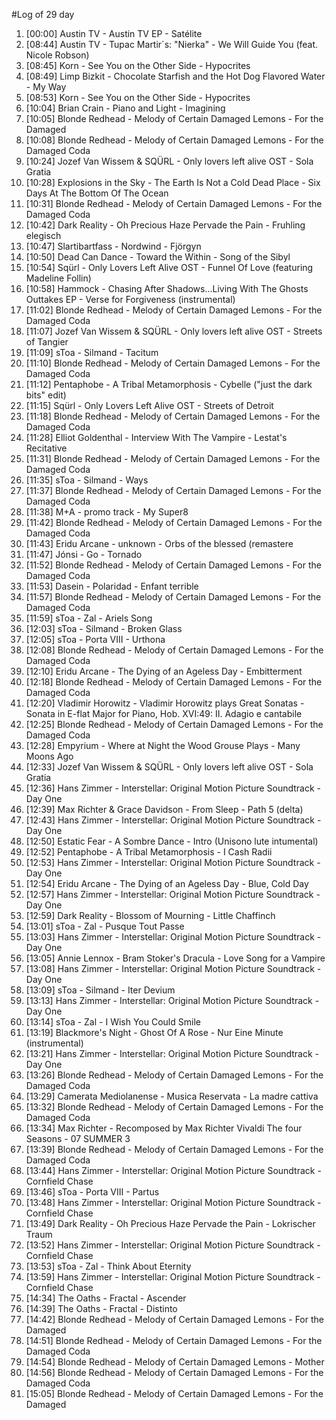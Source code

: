 #Log of 29 day

1. [00:00] Austin TV - Austin TV EP - Satélite
1. [08:44] Austin TV - Tupac Martir´s: "Nierka" - We Will Guide You (feat. Nicole Robson)
1. [08:45] Korn - See You on the Other Side - Hypocrites
1. [08:49] Limp Bizkit - Chocolate Starfish and the Hot Dog Flavored Water - My Way
1. [08:53] Korn - See You on the Other Side - Hypocrites
1. [10:04] Brian Crain - Piano and Light - Imagining
1. [10:05] Blonde Redhead - Melody of Certain Damaged Lemons - For the Damaged
1. [10:08] Blonde Redhead - Melody of Certain Damaged Lemons - For the Damaged Coda
1. [10:24] Jozef Van Wissem & SQÜRL - Only lovers left alive OST - Sola Gratia
1. [10:28] Explosions in the Sky - The Earth Is Not a Cold Dead Place - Six Days At The Bottom Of The Ocean
1. [10:31] Blonde Redhead - Melody of Certain Damaged Lemons - For the Damaged Coda
1. [10:42] Dark Reality - Oh Precious Haze Pervade the Pain - Fruhling elegisch
1. [10:47] Slartibartfass - Nordwind - Fjörgyn
1. [10:50] Dead Can Dance - Toward the Within - Song of the Sibyl
1. [10:54] Sqürl - Only Lovers Left Alive OST - Funnel Of Love (featuring Madeline Follin)
1. [10:58] Hammock - Chasing After Shadows...Living With The Ghosts Outtakes EP - Verse for Forgiveness (instrumental)
1. [11:02] Blonde Redhead - Melody of Certain Damaged Lemons - For the Damaged Coda
1. [11:07] Jozef Van Wissem & SQÜRL - Only lovers left alive OST - Streets of Tangier
1. [11:09] sToa - Silmand - Tacitum
1. [11:10] Blonde Redhead - Melody of Certain Damaged Lemons - For the Damaged Coda
1. [11:12] Pentaphobe - A Tribal Metamorphosis - Cybelle ("just the dark bits" edit)
1. [11:15] Sqürl - Only Lovers Left Alive OST - Streets of Detroit
1. [11:18] Blonde Redhead - Melody of Certain Damaged Lemons - For the Damaged Coda
1. [11:28] Elliot Goldenthal - Interview With The Vampire - Lestat's Recitative
1. [11:31] Blonde Redhead - Melody of Certain Damaged Lemons - For the Damaged Coda
1. [11:35] sToa - Silmand - Ways
1. [11:37] Blonde Redhead - Melody of Certain Damaged Lemons - For the Damaged Coda
1. [11:38] M+A - promo track - My Super8
1. [11:42] Blonde Redhead - Melody of Certain Damaged Lemons - For the Damaged Coda
1. [11:43] Eridu Arcane - unknown - Orbs of the blessed (remastere
1. [11:47] Jónsi - Go - Tornado
1. [11:52] Blonde Redhead - Melody of Certain Damaged Lemons - For the Damaged Coda
1. [11:53] Dasein - Polaridad - Enfant terrible
1. [11:57] Blonde Redhead - Melody of Certain Damaged Lemons - For the Damaged Coda
1. [11:59] sToa - Zal - Ariels Song
1. [12:03] sToa - Silmand - Broken Glass
1. [12:05] sToa - Porta VIII - Urthona
1. [12:08] Blonde Redhead - Melody of Certain Damaged Lemons - For the Damaged Coda
1. [12:10] Eridu Arcane - The Dying of an Ageless Day - Embitterment
1. [12:18] Blonde Redhead - Melody of Certain Damaged Lemons - For the Damaged Coda
1. [12:20] Vladimir Horowitz - Vladimir Horowitz plays Great Sonatas - Sonata in E-flat Major for Piano, Hob. XVI:49: II. Adagio e cantabile
1. [12:25] Blonde Redhead - Melody of Certain Damaged Lemons - For the Damaged Coda
1. [12:28] Empyrium - Where at Night the Wood Grouse Plays - Many Moons Ago
1. [12:33] Jozef Van Wissem & SQÜRL - Only lovers left alive OST - Sola Gratia
1. [12:36] Hans Zimmer - Interstellar: Original Motion Picture Soundtrack - Day One
1. [12:39] Max Richter & Grace Davidson - From Sleep - Path 5 (delta)
1. [12:43] Hans Zimmer - Interstellar: Original Motion Picture Soundtrack - Day One
1. [12:50] Estatic Fear - A Sombre Dance - Intro (Unisono lute intumental)
1. [12:52] Pentaphobe - A Tribal Metamorphosis - I Cash Radii
1. [12:53] Hans Zimmer - Interstellar: Original Motion Picture Soundtrack - Day One
1. [12:54] Eridu Arcane - The Dying of an Ageless Day - Blue, Cold Day
1. [12:57] Hans Zimmer - Interstellar: Original Motion Picture Soundtrack - Day One
1. [12:59] Dark Reality - Blossom of Mourning - Little Chaffinch
1. [13:01] sToa - Zal - Pusque Tout Passe
1. [13:03] Hans Zimmer - Interstellar: Original Motion Picture Soundtrack - Day One
1. [13:05] Annie Lennox - Bram Stoker's Dracula - Love Song for a Vampire
1. [13:08] Hans Zimmer - Interstellar: Original Motion Picture Soundtrack - Day One
1. [13:09] sToa - Silmand - Iter Devium
1. [13:13] Hans Zimmer - Interstellar: Original Motion Picture Soundtrack - Day One
1. [13:14] sToa - Zal - I Wish You Could Smile
1. [13:19] Blackmore's Night - Ghost Of A Rose - Nur Eine Minute (instrumental)
1. [13:21] Hans Zimmer - Interstellar: Original Motion Picture Soundtrack - Day One
1. [13:26] Blonde Redhead - Melody of Certain Damaged Lemons - For the Damaged Coda
1. [13:29] Camerata Mediolanense - Musica Reservata - La madre cattiva
1. [13:32] Blonde Redhead - Melody of Certain Damaged Lemons - For the Damaged Coda
1. [13:34] Max Richter - Recomposed by Max Richter Vivaldi The four Seasons - 07 SUMMER 3
1. [13:39] Blonde Redhead - Melody of Certain Damaged Lemons - For the Damaged Coda
1. [13:44] Hans Zimmer - Interstellar: Original Motion Picture Soundtrack - Cornfield Chase
1. [13:46] sToa - Porta VIII - Partus
1. [13:48] Hans Zimmer - Interstellar: Original Motion Picture Soundtrack - Cornfield Chase
1. [13:49] Dark Reality - Oh Precious Haze Pervade the Pain - Lokrischer Traum
1. [13:52] Hans Zimmer - Interstellar: Original Motion Picture Soundtrack - Cornfield Chase
1. [13:53] sToa - Zal - Think About Eternity
1. [13:59] Hans Zimmer - Interstellar: Original Motion Picture Soundtrack - Cornfield Chase
1. [14:34] The Oaths - Fractal - Ascender
1. [14:39] The Oaths - Fractal - Distinto
1. [14:42] Blonde Redhead - Melody of Certain Damaged Lemons - For the Damaged
1. [14:51] Blonde Redhead - Melody of Certain Damaged Lemons - For the Damaged Coda
1. [14:54] Blonde Redhead - Melody of Certain Damaged Lemons - Mother
1. [14:56] Blonde Redhead - Melody of Certain Damaged Lemons - For the Damaged Coda
1. [15:05] Blonde Redhead - Melody of Certain Damaged Lemons - For the Damaged
